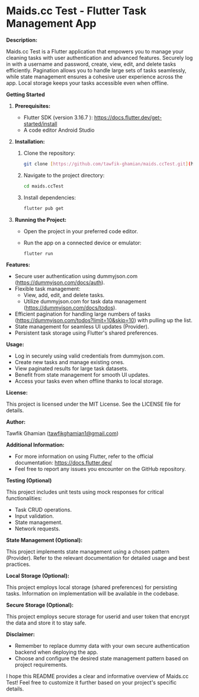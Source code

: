 # Maids.cc Test - Flutter Task Management App

**Description:**

Maids.cc Test is a Flutter application that empowers you to manage your cleaning tasks with user authentication and advanced features. Securely log in with a username and password, create, view, edit, and delete tasks efficiently. Pagination allows you to handle large sets of tasks seamlessly, while state management ensures a cohesive user experience across the app. Local storage keeps your tasks accessible even when offline.

**Getting Started**

1. **Prerequisites:**

   - Flutter SDK (version 3.16.7 ): https://docs.flutter.dev/get-started/install
   - A code editor Android Studio

2. **Installation:**

   1. Clone the repository:

      ```bash
      git clone [https://github.com/tawfik-ghamian/maids.ccTest.git](https://github.com/tawfik-ghamian/maids.ccTest.git)
      ```

   2. Navigate to the project directory:

      ```bash
      cd maids.ccTest
      ```

   3. Install dependencies:

      ```bash
      flutter pub get
      ```

3. **Running the Project:**

   - Open the project in your preferred code editor.
   - Run the app on a connected device or emulator:

      ```bash
      flutter run
      ```

**Features:**

- Secure user authentication using dummyjson.com (https://dummyjson.com/docs/auth).
- Flexible task management:
   - View, add, edit, and delete tasks.
   - Utilize dummyjson.com for task data management (https://dummyjson.com/docs/todos).
- Efficient pagination for handling large numbers of tasks (https://dummyjson.com/todos?limit=10&skip=10) with pulling up the list.
- State management for seamless UI updates (Provider).
- Persistent task storage using Flutter's shared preferences.

**Usage:**

- Log in securely using valid credentials from dummyjson.com.
- Create new tasks and manage existing ones.
- View paginated results for large task datasets.
- Benefit from state management for smooth UI updates.
- Access your tasks even when offline thanks to local storage.

**License:**

This project is licensed under the MIT License. See the LICENSE file for details.

**Author:**

Tawfik Ghamian (tawfikghamian1@gmail.com)

**Additional Information:**

- For more information on using Flutter, refer to the official documentation: https://docs.flutter.dev/
- Feel free to report any issues you encounter on the GitHub repository.

**Testing (Optional)**

This project includes unit tests using mock responses for critical functionalities:
- Task CRUD operations.
- Input validation.
- State management.
- Network requests.

**State Management (Optional):**

This project implements state management using a chosen pattern (Provider). Refer to the relevant documentation for detailed usage and best practices.

**Local Storage (Optional):**

This project employs local storage (shared preferences) for persisting tasks. Information on implementation will be available in the codebase.

**Secure Storage (Optional):**

This project employs secure storage for userid and user token that encrypt the data and store it to stay safe.


**Disclaimer:**

- Remember to replace dummy data with your own secure authentication backend when deploying the app.
- Choose and configure the desired state management pattern based on project requirements.

I hope this README provides a clear and informative overview of Maids.cc Test! Feel free to customize it further based on your project's specific details.
